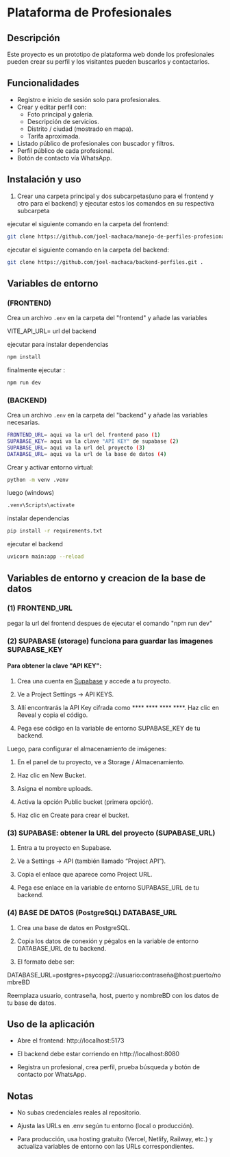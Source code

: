 # Plataforma de Profesionales

## Descripción
Este proyecto es un prototipo de plataforma web donde los profesionales pueden crear su perfil y los visitantes pueden buscarlos y contactarlos.

## Funcionalidades
- Registro e inicio de sesión solo para profesionales.
- Crear y editar perfil con:
  - Foto principal y galería.
  - Descripción de servicios.
  - Distrito / ciudad (mostrado en mapa).
  - Tarifa aproximada.
- Listado público de profesionales con buscador y filtros.
- Perfil público de cada profesional.
- Botón de contacto vía WhatsApp.

## Instalación y uso
1. Crear una carpeta principal y dos subcarpetas(uno para el frontend y otro para el backend) y ejecutar estos los comandos en su respectiva subcarpeta

ejecutar el siguiente comando en la carpeta del frontend:
```bash
git clone https://github.com/joel-machaca/manejo-de-perfiles-profesionales.git .
```

ejecutar el siguiente comando en la carpeta del backend:
```bash
git clone https://github.com/joel-machaca/backend-perfiles.git .
```

## Variables de entorno 
### (FRONTEND)
Crea un archivo `.env` en la carpeta del "frontend" y añade las variables

VITE_API_URL= url del backend 

ejecutar para instalar dependencias
```bash
npm install
```
finalmente ejecutar :
```bash
npm run dev
```


### (BACKEND)

Crea un archivo `.env` en la carpeta del "backend" y añade las variables necesarias.
```bash
FRONTEND_URL= aqui va la url del frontend paso (1)
SUPABASE_KEY= aqui va la clave "API KEY" de supabase (2)
SUPABASE_URL= aqui va la url del proyecto (3)
DATABASE_URL= aqui va la url de la base de datos (4)
```

Crear y activar entorno virtual:
```bash
python -m venv .venv
```
luego (windows)
```bash
.venv\Scripts\activate
```
instalar dependencias
```bash
pip install -r requirements.txt
```

ejecutar el backend
```bash
uvicorn main:app --reload
```

## Variables de entorno y creacion de la base de datos 


### (1) FRONTEND_URL
pegar la url del frontend despues de ejecutar el comando "npm run dev"


### (2) SUPABASE (storage) funciona para guardar las imagenes SUPABASE_KEY

#### Para obtener la clave "API KEY":

1. Crea una cuenta en [Supabase](https://supabase.com/) y accede a tu proyecto.

2. Ve a Project Settings → API KEYS.

3. Allí encontrarás la API Key cifrada como **** **** **** ****. Haz clic en Reveal y copia el código.

4. Pega ese código en la variable de entorno SUPABASE_KEY de tu backend.

Luego, para configurar el almacenamiento de imágenes:

1. En el panel de tu proyecto, ve a Storage / Almacenamiento.

2. Haz clic en New Bucket.

3. Asigna el nombre uploads.

4. Activa la opción Public bucket (primera opción).

5. Haz clic en Create para crear el bucket.

### (3) SUPABASE: obtener la URL del proyecto (SUPABASE_URL)

1. Entra a tu proyecto en Supabase.

2. Ve a Settings → API (también llamado “Project API”).

3. Copia el enlace que aparece como Project URL.

4. Pega ese enlace en la variable de entorno SUPABASE_URL de tu backend.

### (4) BASE DE DATOS (PostgreSQL) DATABASE_URL

1. Crea una base de datos en PostgreSQL.

2. Copia los datos de conexión y pégalos en la variable de entorno DATABASE_URL de tu backend.

3. El formato debe ser:

DATABASE_URL=postgres+psycopg2://usuario:contraseña@host:puerto/nombreBD

Reemplaza usuario, contraseña, host, puerto y nombreBD con los datos de tu base de datos.



## Uso de la aplicación

- Abre el frontend: http://localhost:5173

- El backend debe estar corriendo en http://localhost:8080

- Registra un profesional, crea perfil, prueba búsqueda y botón de contacto por WhatsApp.

## Notas

- No subas credenciales reales al repositorio.

- Ajusta las URLs en .env según tu entorno (local o producción).

- Para producción, usa hosting gratuito (Vercel, Netlify, Railway, etc.) y actualiza variables de entorno con las URLs correspondientes.


